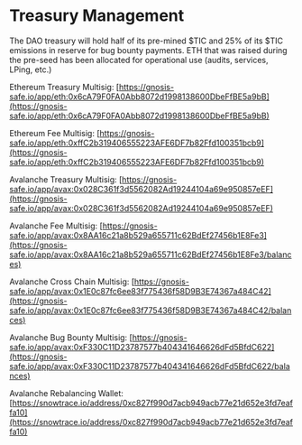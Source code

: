 # Treasury Management

The DAO treasury will hold half of its pre-mined $TIC and 25% of its $TIC emissions in reserve for bug bounty payments. ETH that was raised during the pre-seed has been allocated for operational use (audits, services, LPing, etc.)

Ethereum Treasury Multisig: [https://gnosis-safe.io/app/eth:0x6cA79F0FA0Abb8072d1998138600DbeFfBE5a9bB](https://gnosis-safe.io/app/eth:0x6cA79F0FA0Abb8072d1998138600DbeFfBE5a9bB)

Ethereum Fee Multisig: [https://gnosis-safe.io/app/eth:0xffC2b319406555223AFE6DF7b82Ffd100351bcb9](https://gnosis-safe.io/app/eth:0xffC2b319406555223AFE6DF7b82Ffd100351bcb9)

Avalanche Treasury Multisig: [https://gnosis-safe.io/app/avax:0x028C361f3d5562082Ad19244104a69e950857eEF](https://gnosis-safe.io/app/avax:0x028C361f3d5562082Ad19244104a69e950857eEF)

Avalanche Fee Multisig: [https://gnosis-safe.io/app/avax:0x8AA16c21a8b529a655711c62BdEf27456b1E8Fe3](https://gnosis-safe.io/app/avax:0x8AA16c21a8b529a655711c62BdEf27456b1E8Fe3/balances)

Avalanche Cross Chain Multisig: [https://gnosis-safe.io/app/avax:0x1E0c87fc6ee83f775436f58D9B3E74367a484C42](https://gnosis-safe.io/app/avax:0x1E0c87fc6ee83f775436f58D9B3E74367a484C42/balances)

Avalanche Bug Bounty Multisig: [https://gnosis-safe.io/app/avax:0xF330C11D23787577b404341646626dFd5BfdC622](https://gnosis-safe.io/app/avax:0xF330C11D23787577b404341646626dFd5BfdC622/balances)

Avalanche Rebalancing Wallet: [https://snowtrace.io/address/0xc827f990d7acb949acb77e21d652e3fd7eaffa10](https://snowtrace.io/address/0xc827f990d7acb949acb77e21d652e3fd7eaffa10)
